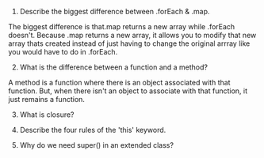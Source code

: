 1. Describe the biggest difference between .forEach & .map.

The biggest difference is that.map returns a new array while .forEach doesn't.
Because .map returns a new array, it allows you to modify that new array thats created 
instead of just having to change the original arrray like you would have to do in .forEach. 


2. What is the difference between a function and a method?

A method is a function where there is an object associated with that function. But, when there isn't an 
object to associate with that function, it just remains a function. 


3. What is closure?




4. Describe the four rules of the 'this' keyword.




5. Why do we need super() in an extended class?

